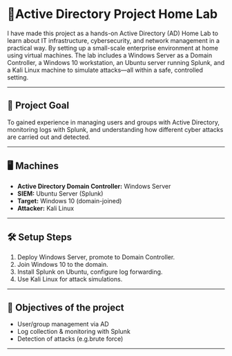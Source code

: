 # 📌Active Directory Project Home Lab

I have made this project as a hands-on Active Directory (AD) Home Lab to learn about IT infrastructure, cybersecurity, and network management in a practical way. By setting up a small-scale enterprise environment at home using virtual machines. The lab includes a Windows Server as a Domain Controller, a Windows 10 workstation, an Ubuntu server running Splunk, and a Kali Linux machine to simulate attacks—all within a safe, controlled setting.

---

## 🎯 Project Goal

To gained experience in managing users and groups with Active Directory, monitoring logs with Splunk, and understanding how different cyber attacks are carried out and detected.

---

## 🖥️ Machines

- **Active Directory Domain Controller:** Windows Server
- **SIEM:** Ubuntu Server (Splunk)
- **Target:** Windows 10 (domain-joined)
- **Attacker:** Kali Linux

---

## 🛠️ Setup Steps

1. Deploy Windows Server, promote to Domain Controller.
2. Join Windows 10 to the domain.
3. Install Splunk on Ubuntu, configure log forwarding.
4. Use Kali Linux for attack simulations.

---

## 🎯 Objectives of the project 

- User/group management via AD
- Log collection & monitoring with Splunk
- Detection of attacks (e.g.brute force)

---
